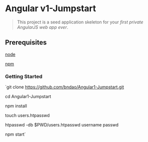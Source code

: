# Angular v1-Jumpstart

>This project is a seed application skeleton for your *first private AngularJS web app ever*.


## Prerequisites

[node](https://nodejs.org/en/)

[npm](https://www.npmjs.com/package/npm)


### Getting Started

`git clone https://github.com/bndao/Angular1-Jumpstart.git

cd Angular1-Jumpstart

npm install

touch users.htpasswd

htpasswd -db $PWD/users.htpasswd username passwd

npm start`
